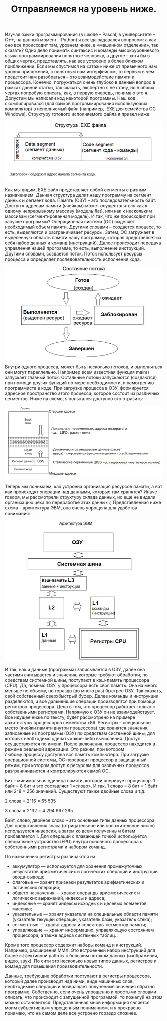 ﻿---
layout: post
title: Отправляемся на уровень ниже.
---

Изучая языки программирования (в школе – Pascal, в университете – C++, на данный момент - Python) я всегда задавался вопросом: а как оно все происходит там, уровнем ниже, в «машинном отделении», так сказать? Одно дело понимать синтаксис и команды высокоуровневого языка программирования понятные человеку, а другое – хотя бы в общих чертах, представлять, как все устроено в более близком приближении. 
Если мы спустимся на «этаж» ниже от привычного нам уровня приложений, с понятным нам интерфейсом, то первым в чем предстоит нам разобраться – это взаимодействие памяти и процессора. Конечно, погружаться очень глубоко в данный вопрос в рамках данной статьи, так сказать, экспертно я не стану, но в общих чертах попробую описать, как, в первую очередь, понимаю это я. 
Допустим мы написали код некоторой программы. Наш код скомпилировался (для языков программирования использующих компилятор) в исполняемый файл (например, .EXE для семейства ОС Windows). Структуру готового исполняемого файла я привел ниже:

![](/image/exe-struct.jpg)

Как мы видим, EXE файл представляет собой сегменты с разным назначением. Данная структура делит нашу программу на сегмент данных и сегмент кода.
Память (ОЗУ) – это последовательность байт. Доступ к адресам памяти (ячейкам) может осуществляться как к одному непрерывному массиву (модель flat), или как к нескольким массивам (сегментированная модель).
И так, что же происходит при запуске программы? Операционная система (ОС) выделяет необходимый объем памяти. Другими словами – создается процесс, то есть, выделяются и разграничивает ресурсы. Затем, ОС загружает в выделенную область памяти нашу программу, которая представляет из себя набор данных и команд (инструкций). Далее происходит передача управления нашей программе, то есть, выполнение инструкций. Другими словами, создается поток. Поток использует ресурсы процесса и определяет последовательность исполнения кода. 

![](/image/flow.jpg)
Внутри одного процесса, может быть несколько потоков, и выполняться они могут параллельно. Например всем известная функция main() запускает главный поток. Остальные потоки запускаются (создаются) при помощи других функций по мере необходимости, и усмотрению программиста в коде.
При загрузке процесса в ОЗУ, формируется адресное пространство этого процесса, которое состоит из различных сегментов. Ниже на схеме, я попытался доступно это отразить:

![](/image/memory_process.jpg)

Теперь мы понимаем, как устроена организация ресурсов памяти, а вот как происходят операции над данными, которые там хранятся? Иначе говоря, мы рассмотрели структуру склада данных, но еще не видели организацию цеха по переработке этих данных :) Представленная ниже схема – архитектура ЭВМ, она очень упрощена для удобства понимания:

![](/image/EVM-architekt.jpg)

И так, наши данные (программа) записывается в ОЗУ, далее она частями считывается и значения, которые требуют обработки, по средствам системной шины, поступают в кэш-память процессора (CPU). Да, помимо ОЗУ, у процессора есть своя память. Она на много меньше по объему, но гораздо (во много раз) быстрее ОЗУ. Так сказать, свой собственный сверхбыстрый буфер. Далее команды и инструкции разделяются, и все дальнейшие операции производятся при помощи регистров процессора. Дело в том, что процессор работает только с собственными регистрами. Напрямую с ОЗУ он не взаимодействует. Все идущее ниже по тексту, будет рассмотрено на примере архитектуры процессоров семейства x86.
Регистры – специальное место (ячейки памяти внутри процессора) где хранятся значения, записанные из программы (ОЗУ) по средствам системной шины, для которых необходимо сделать какие-либо вычисления. Доступ осуществляется по имени.
После включения, процессор находится в режиме реальной адресации. Это режим, при котором любому процессу доступна вся память компьютера. При загрузке операционной системы, ОС переводит процессор в защищенный режим, при котором доступ к ресурсам для различных процессов разграничиваются и контролируются самой ОС.

Бит – минимальная единица памяти, которой оперирует процессор. 1 байт = 8 бит и это составляет 1 «слово». И так, 1 слово = 8 бит = 1 байт или 2^8 = 256 значений. Существуют также двойные слова и т.д.

2 слова = 2^16 = 65 535 

3 слова = 2^32 = 4 294 967 295

Байт, слово, двойное слово – это основные типы данных процессора. Для представления знака (отрицательное или положительное число) используется инверсия, а затем ко всем полученным битам прибавляется 1.
Для операций с плавающей точкой используется специальное устройство (FPU) внутри основного процессора с собственными регистрами и набором команд.

По назначению регистры различаются на:
* аккумулятор — используется для хранения промежуточных результатов арифметических и логических операций и инструкций ввода-вывода;
* флаговые — хранят признаки результатов арифметических и логических операций;
* общего назначения — хранят операнды арифметических и логических выражений, индексы и адреса;
* индексные — хранят индексы исходных и целевых элементов массива;
* указательные — хранят указатели на специальные области памяти (указатель текущей операции, указатель базы, указатель стека);
* сегментные — хранят адреса и селекторы сегментов памяти;
* управляющие — хранят информацию, управляющую состоянием процессора, а также адреса системных таблиц.

Кроме того процессор содержит наборы команд и инструкций. Например, расширения MMX. Это встроенный набор инструкций для более эффективной работы с большим потоком данных (изображения, видео, звук). По сити это несколько новых типов данных, регистров и команд для повышения производительности.

Данные, требующие обработки поступают в регистры процессора, который далее производит над ними, виде машинных слов, необходимые операции и возвращает полученные значения обратно программе.
Собственно, если очень упрощенно и простыми словами описать, что происходит с запущенной программой, то пожалуй на этом можно остановиться. Представленная мной информация является моим субъективным упрощенным пониманием, и я прекрасно понимаю, что на самом деле все устроено гораздо сложнее. 







